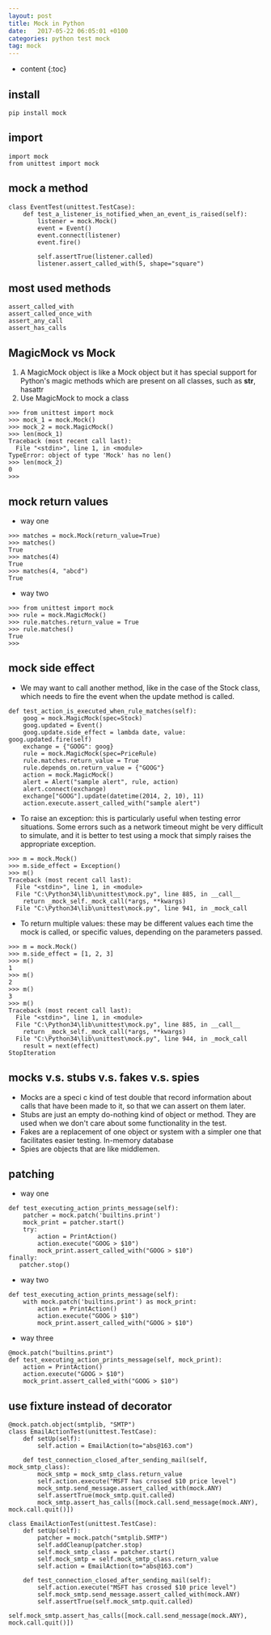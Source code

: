 ```yaml
---
layout: post
title: Mock in Python
date:   2017-05-22 06:05:01 +0100
categories: python test mock
tag: mock
---
```


* content
{:toc}

## install
```
pip install mock
```


## import
```
import mock
from unittest import mock
```

## mock a method

```
class EventTest(unittest.TestCase):
    def test_a_listener_is_notified_when_an_event_is_raised(self):
        listener = mock.Mock()
        event = Event()
        event.connect(listener)
        event.fire()

        self.assertTrue(listener.called)
        listener.assert_called_with(5, shape="square")
```

## most used methods
```
assert_called_with
assert_called_once_with
assert_any_call
assert_has_calls
```

## MagicMock vs Mock

1. A MagicMock object is like a Mock object but it has special support for Python's magic methods which are present on all classes, such as __str__, hasattr
2. Use MagicMock to mock a class
```
>>> from unittest import mock
>>> mock_1 = mock.Mock()
>>> mock_2 = mock.MagicMock()
>>> len(mock_1)
Traceback (most recent call last):
  File "<stdin>", line 1, in <module>
TypeError: object of type 'Mock' has no len()
>>> len(mock_2)
0
>>>
```

## mock return values

* way one

```
>>> matches = mock.Mock(return_value=True)
>>> matches()
True
>>> matches(4)
True
>>> matches(4, "abcd")
True
```

* way two
```
>>> from unittest import mock
>>> rule = mock.MagicMock()
>>> rule.matches.return_value = True
>>> rule.matches()
True
>>>
```

## mock side effect


* We may want to call another method, like in the case of the Stock class, which needs to fire the event when the update method is called.
```
def test_action_is_executed_when_rule_matches(self):
    goog = mock.MagicMock(spec=Stock)
    goog.updated = Event()
    goog.update.side_effect = lambda date, value: goog.updated.fire(self)
    exchange = {"GOOG": goog}
    rule = mock.MagicMock(spec=PriceRule)
    rule.matches.return_value = True
    rule.depends_on.return_value = {"GOOG"}
    action = mock.MagicMock()
    alert = Alert("sample alert", rule, action)
    alert.connect(exchange)
    exchange["GOOG"].update(datetime(2014, 2, 10), 11)
    action.execute.assert_called_with("sample alert")
```
* To raise an exception: this is particularly useful when testing error situations. Some errors such as a network timeout might be very difficult to simulate, and it is better to test using a mock that simply raises the appropriate exception.
```
>>> m = mock.Mock()
>>> m.side_effect = Exception()
>>> m()
Traceback (most recent call last):
  File "<stdin>", line 1, in <module>
  File "C:\Python34\lib\unittest\mock.py", line 885, in __call__
    return _mock_self._mock_call(*args, **kwargs)
  File "C:\Python34\lib\unittest\mock.py", line 941, in _mock_call
```
* To return multiple values: these may be different values each time the mock is called, or specific values, depending on the parameters passed.

```
>>> m = mock.Mock()
>>> m.side_effect = [1, 2, 3]
>>> m()
1
>>> m()
2
>>> m()
3
>>> m()
Traceback (most recent call last):
  File "<stdin>", line 1, in <module>
  File "C:\Python34\lib\unittest\mock.py", line 885, in __call__
    return _mock_self._mock_call(*args, **kwargs)
  File "C:\Python34\lib\unittest\mock.py", line 944, in _mock_call
    result = next(effect)
StopIteration
```

## mocks v.s. stubs v.s. fakes v.s. spies

* Mocks are a speci c kind of test double that record information about calls that have been made to it, so that we can assert on them later.
* Stubs are just an empty do-nothing kind of object or method. They are used when we don't care about some functionality in the test.
* Fakes are a replacement of one object or system with a simpler one that facilitates easier testing. In-memory database
* Spies are objects that are like middlemen.

## patching
* way one

```
def test_executing_action_prints_message(self):
    patcher = mock.patch('builtins.print')
    mock_print = patcher.start()
    try:
        action = PrintAction()
        action.execute("GOOG > $10")
        mock_print.assert_called_with("GOOG > $10")
finally:
   patcher.stop()
```
* way two
```
def test_executing_action_prints_message(self):
    with mock.patch('builtins.print') as mock_print:
        action = PrintAction()
        action.execute("GOOG > $10")
        mock_print.assert_called_with("GOOG > $10")
```
* way three
```
@mock.patch("builtins.print")
def test_executing_action_prints_message(self, mock_print):
    action = PrintAction()
    action.execute("GOOG > $10")
    mock_print.assert_called_with("GOOG > $10")
```

## use fixture instead of decorator
```
@mock.patch.object(smtplib, "SMTP")
class EmailActionTest(unittest.TestCase):
    def setUp(self):
        self.action = EmailAction(to="abs@163.com")

    def test_connection_closed_after_sending_mail(self, mock_smtp_class):
        mock_smtp = mock_smtp_class.return_value
        self.action.execute("MSFT has crossed $10 price level")
        mock_smtp.send_message.assert_called_with(mock.ANY)
        self.assertTrue(mock_smtp.quit.called)
        mock_smtp.assert_has_calls([mock.call.send_message(mock.ANY), mock.call.quit()])
```

```
class EmailActionTest(unittest.TestCase):
    def setUp(self):
        patcher = mock.patch("smtplib.SMTP")
        self.addCleanup(patcher.stop)
        self.mock_smtp_class = patcher.start()
        self.mock_smtp = self.mock_smtp_class.return_value
        self.action = EmailAction(to="abs@163.com")

    def test_connection_closed_after_sending_mail(self):
        self.action.execute("MSFT has crossed $10 price level")
        self.mock_smtp.send_message.assert_called_with(mock.ANY)
        self.assertTrue(self.mock_smtp.quit.called)
        self.mock_smtp.assert_has_calls([mock.call.send_message(mock.ANY), mock.call.quit()])
```

[jekyll]:      http://jekyllrb.com
[jekyll-gh]:   https://github.com/jekyll/jekyll
[jekyll-help]: https://github.com/jekyll/jekyll-help
